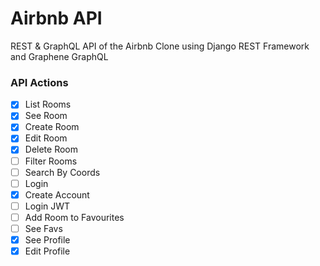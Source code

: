 # Airbnb API

REST & GraphQL API of the Airbnb Clone using Django REST Framework and Graphene GraphQL

### API Actions

- [X] List Rooms
- [X] See Room
- [X] Create Room
- [X] Edit Room
- [X] Delete Room
- [ ] Filter Rooms
- [ ] Search By Coords
- [ ] Login
- [X] Create Account
- [ ] Login JWT
- [ ] Add Room to Favourites
- [ ] See Favs
- [X] See Profile
- [X] Edit Profile
